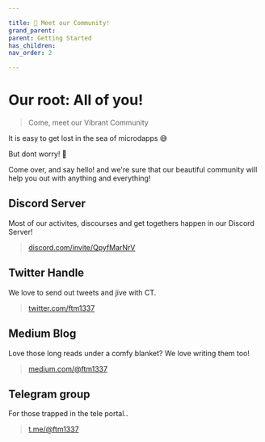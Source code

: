 ```yaml
---

title: 🤗 Meet our Community!
grand_parent:
parent: Getting Started
has_children:
nav_order: 2

---
```


# Our root: All of you!
> Come, meet our Vibrant Community

It is easy to get lost in the sea of microdapps 😅

But dont worry! 🤗

Come over, and say hello! and we're sure that our beautiful community will help you out with anything and everything!


## Discord Server
Most of our activites, discourses and get togethers happen in our Discord Server!
> [discord.com/invite/QpyfMarNrV](https://discord.com/invite/QpyfMarNrV)

## Twitter Handle
We love to send out tweets and jive with CT.
> [twitter.com/ftm1337](https://twitter.com/ftm1337)

## Medium Blog
Love those long reads under a comfy blanket? We love writing them too!
> [medium.com/@ftm1337](https://medium.com/@ftm1337)

## Telegram group
For those trapped in the tele portal..
> [t.me/@ftm1337](https://t.me/ftm1337)
